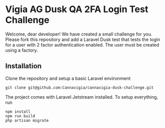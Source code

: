 # Vigia AG Dusk QA 2FA Login Test Challenge

Welcome, dear developer! We have created a small challenge for you. Please fork this repository and add a Laravel Dusk test that tests the login for a user with 2 factor authentication enabled. The user must be created using a factory.

## Installation

Clone the repository and setup a basic Laravel environment

```
git clone git@github.com:Cannavigia/cannavigia-dusk-challenge.git
```

The project comes with Laravel Jetstream installed. To setup everything, run

```
npm install
npm run build
php artisan migrate
```
